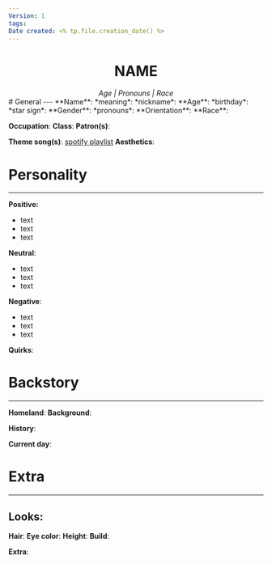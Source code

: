 ```yaml
---
Version: 1
tags: 
Date created: <% tp.file.creation_date() %>
---
```

<center>
<h1>NAME</h1>
<i>Age | Pronouns | Race</i>
</center>
# General
---
**Name**: 
	*meaning*: 
	*nickname*:
**Age**:
	*birthday*:
	*star sign*:
**Gender**:
	*pronouns*:
**Orientation**:
**Race**:

**Occupation**:
**Class**:
**Patron(s)**:

**Theme song(s)**: [spotify playlist]()
**Aesthetics**:

# Personality
---
**Positive:**
- text
- text
- text

**Neutral**:
- text
- text
- text

**Negative**:
- text
- text
- text

**Quirks**:

# Backstory
---
**Homeland**:
**Background**:

**History**:

**Current day**:

# Extra
---
## Looks:
**Hair**:
**Eye color**:
**Height**:
**Build**:

**Extra**: